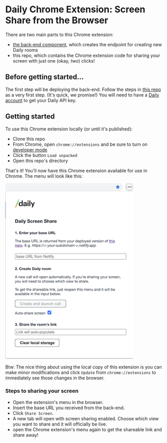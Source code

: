 # Daily Chrome Extension: Screen Share from the Browser

There are two main parts to this Chrome extension:

- [the back-end component](https://github.com/daily-demos/prebuilt-and-serverless), which creates the endpoint for creating new Daily rooms
- this repo, which contains the Chrome extension code for sharing your screen with just one (okay, *two*) clicks!

## Before getting started...
The first step will be deploying the back-end. Follow the steps in [this repo](https://github.com/daily-demos/prebuilt-and-serverless) as a very first step. (It's quick, we promise!) You will need to have a [Daily account](https://dashboard.daily.co/) to get your Daily API key.

## Getting started

To use this Chrome extension locally (or until it's published):

- Clone this repo 
- From Chrome, open `chrome://extensions` and be sure to turn on [developer mode](https://developer.chrome.com/extensions/faq#faq-dev-01)
- Click the button `Load unpacked`
- Open this repo's directory

That's it! You'll now have this Chrome extension available for use in Chrome. The menu will look like this:

![pop-up](./extension-menu.png)

Btw: The nice thing about using the local copy of this extension is you can make minor modifications and click `Update` from `chrome://extensions` to immediately see those changes in the browser.

### Steps to sharing your screen
- Open the extension's menu in the browser.
- Insert the base URL you received from the back-end.
- Click `Share Screen`.
- A new tab will open with screen sharing enabled. Choose which view you want to share and it will officially be live.
- open the Chrome extension's menu again to get the shareable link and share away!


